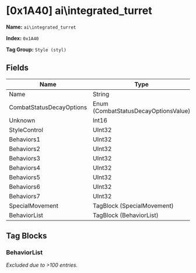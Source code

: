 # [0x1A40] ai\integrated_turret

**Name:** ```ai\integrated_turret```

**Index:** ```0x1A40```

**Tag Group:** ```Style (styl)```

## Fields

Name	| Type	| Value
---	|---	|---	|
Name	|String	|wraith
CombatStatusDecayOptions	|Enum (CombatStatusDecayOptionsValue)	|null
Unknown	|Int16	|0
StyleControl	|UInt32	|0
Behaviors1	|UInt32	|201351358
Behaviors2	|UInt32	|26019344
Behaviors3	|UInt32	|557056
Behaviors4	|UInt32	|184584192
Behaviors5	|UInt32	|2692745856
Behaviors6	|UInt32	|262147
Behaviors7	|UInt32	|34624
SpecialMovement	|TagBlock (SpecialMovement)	|0
BehaviorList	|TagBlock (BehaviorList)	|[209](#behaviorlist)


## Tag Blocks

### BehaviorList

*Excluded due to >100 entries.*